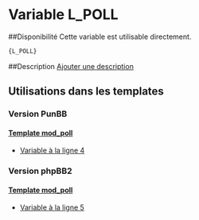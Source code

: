 # Variable L_POLL

##Disponibilité
Cette variable est utilisable directement.

```html
{L_POLL}
```

##Description
[Ajouter une description](https://fa-tvars.appspot.com/var/L_POLL)

## Utilisations dans les templates

### Version PunBB

#### [Template mod_poll](punbb/mod_poll.md#readme)
* [Variable &agrave; la ligne 4](../punbb/mod_poll.tpl#L4)

### Version phpBB2

#### [Template mod_poll](subsilver/mod_poll.md#readme)
* [Variable &agrave; la ligne 5](../subsilver/mod_poll.tpl#L5)